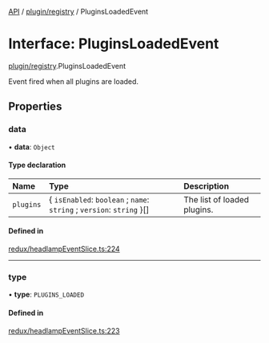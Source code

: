 [API](../API.md) / [plugin/registry](../modules/plugin_registry.md) / PluginsLoadedEvent

# Interface: PluginsLoadedEvent

[plugin/registry](../modules/plugin_registry.md).PluginsLoadedEvent

Event fired when all plugins are loaded.

## Properties

### data

• **data**: `Object`

#### Type declaration

| Name | Type | Description |
| :------ | :------ | :------ |
| `plugins` | { `isEnabled`: `boolean` ; `name`: `string` ; `version`: `string`  }[] | The list of loaded plugins. |

#### Defined in

[redux/headlampEventSlice.ts:224](https://github.com/headlamp-k8s/headlamp/blob/072d2509b/frontend/src/redux/headlampEventSlice.ts#L224)

___

### type

• **type**: `PLUGINS_LOADED`

#### Defined in

[redux/headlampEventSlice.ts:223](https://github.com/headlamp-k8s/headlamp/blob/072d2509b/frontend/src/redux/headlampEventSlice.ts#L223)

